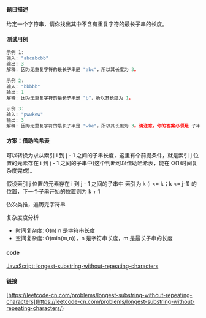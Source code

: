 #### 题目描述
给定一个字符串，请你找出其中不含有重复字符的最长子串的长度。

#### 测试用例
```js
示例 1:
输入: "abcabcbb"
输出: 3
解释: 因为无重复字符的最长子串是 "abc"，所以其长度为 3。

示例 2:
输入: "bbbbb"
输出: 1
解释: 因为无重复字符的最长子串是 "b"，所以其长度为 1。

示例 3:
输入: "pwwkew"
输出: 3
解释: 因为无重复字符的最长子串是 "wke"，所以其长度为 3。请注意，你的答案必须是 子串 的长度，"pwke" 是一个子序列，不是子串。
```

#### 方案：借助哈希表
可以转换为求从索引 i 到 j - 1 之间的子串长度，这里有个前提条件，就是索引 j 位置的元素存在 i 到 j - 1 之间的子串中(这个判断可以借助哈希表，能在 O(1)时间复杂度完成)。

假设索引 j 位置的元素存在 i 到 j - 1 之间的子串中 索引为 k (i <= k；k <= j-1) 的位置，下一个子串开始的位置则为 k + 1

依次类推，遍历完字符串

复杂度度分析
- 时间复杂度: O(n) n 是字符串长度
- 空间复杂度: O(min(m,n))，n 是字符串长度，m 是最长子串的长度

#### code
[JavaScript: longest-substring-without-repeating-characters](../code/JavaScript/longest-substring-without-repeating-characters.js)

#### 链接
[https://leetcode-cn.com/problems/longest-substring-without-repeating-characters](https://leetcode-cn.com/problems/longest-substring-without-repeating-characters/)

